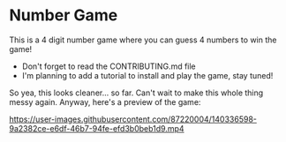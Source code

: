 # Number Game
This is a 4 digit number game where you can guess 4 numbers to win the game!

- Don't forget to read the CONTRIBUTING.md file
- I'm planning to add a tutorial to install and play the game, stay tuned!

So yea, this looks cleaner... so far. Can't wait to make this whole thing messy again.
Anyway, here's a preview of the game:


https://user-images.githubusercontent.com/87220004/140336598-9a2382ce-e6df-46b7-94fe-efd3b0beb1d9.mp4

